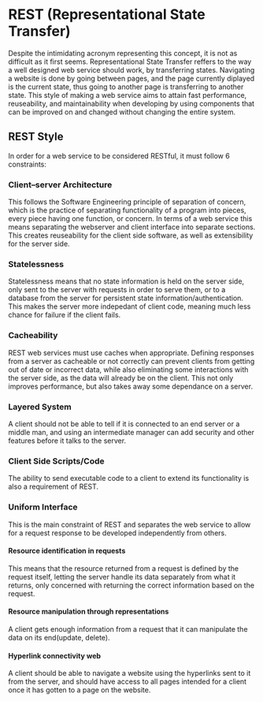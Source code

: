# REST (Representational State Transfer)
Despite the intimidating acronym representing this concept, it is not as difficult as it first seems. Representational State Transfer reffers to the way a well designed web service should work, by transferring states. Navigating a website is done by going between pages, and the page currently diplayed is the current state, thus going to another page is transferring to another state. This style of making a web service aims to attain fast performance, reuseability, and maintainability when developing by using components that can be improved on and changed without changing the entire system.

## REST Style
In order for a web service to be considered RESTful, it must follow 6 constraints:

### Client–server Architecture
This follows the Software Engineering principle of separation of concern, which is the practice of separating functionality of a program into pieces, every piece having one function, or concern. In terms of a web service this means separating the webserver and client interface into separate sections. This creates reuseability for the client side software, as well as extensibility for the server side. 

### Statelessness
Statelessness means that no state information is held on the server side, only sent to the server with requests in order to serve them, or to a database from the server for persistent state information/authentication. This makes the server more indepedant of client code, meaning much less chance for failure if the client fails.

### Cacheability
REST web services must use caches when appropriate. Defining responses from a server as cacheable or not correctly can prevent clients from getting out of date or incorrect data, while also eliminating some interactions with the server side, as the data will already be on the client. This not only improves performance, but also takes away some dependance on a server.

### Layered System
A client should not be able to tell if it is connected to an end server or a middle man, and using an intermediate manager can add security and other features before it talks to the server.

### Client Side Scripts/Code
The ability to send executable code to a client to extend its functionality is also a requirement of REST.

### Uniform Interface
This is the main constraint of REST and separates the web service to allow for a request response to be developed independently from others.

#### Resource identification in requests
This means that the resource returned from a request is defined by the request itself, letting the server handle its data separately from what it returns, only concerned with returning the correct information based on the request.

#### Resource manipulation through representations
A client gets enough information from a request that it can manipulate the data on its end(update, delete).

#### Hyperlink connectivity web
A client should be able to navigate a website using the hyperlinks sent to it from the server, and should have access to all pages intended for a client once it has gotten to a page on the website.